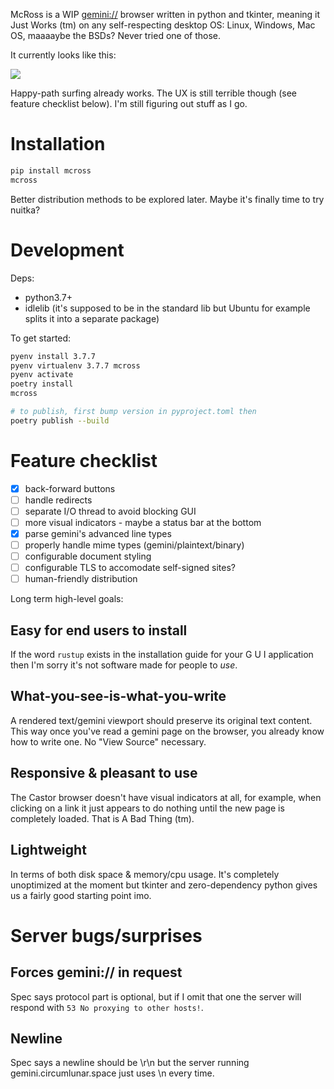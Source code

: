 McRoss is a WIP [gemini://](https://gemini.circumlunar.space/) browser
written in python and tkinter, meaning it Just Works (tm) on any
self-respecting desktop OS: Linux, Windows, Mac OS, maaaaybe the BSDs?
Never tried one of those.

It currently looks like this:

![](https://p.caophim.net/87.png)

Happy-path surfing already works.
The UX is still terrible though (see feature checklist below).
I'm still figuring out stuff as I go.


# Installation

```sh
pip install mcross
mcross
```

Better distribution methods to be explored later.
Maybe it's finally time to try nuitka?


# Development

Deps:

- python3.7+
- idlelib (it's supposed to be in the standard lib but Ubuntu for example
  splits it into a separate package)

To get started:

```sh
pyenv install 3.7.7
pyenv virtualenv 3.7.7 mcross
pyenv activate
poetry install
mcross

# to publish, first bump version in pyproject.toml then
poetry publish --build
```


# Feature checklist

- [x] back-forward buttons
- [ ] handle redirects
- [ ] separate I/O thread to avoid blocking GUI
- [ ] more visual indicators - maybe a status bar at the bottom
- [x] parse gemini's advanced line types
- [ ] properly handle mime types (gemini/plaintext/binary)
- [ ] configurable document styling
- [ ] configurable TLS to accomodate self-signed sites?
- [ ] human-friendly distribution

Long term high-level goals:

## Easy for end users to install

If the word `rustup` exists in the installation guide for your G U I
application then I'm sorry it's not software made for people to _use_.

## What-you-see-is-what-you-write

A rendered text/gemini viewport should preserve its original text content.
This way once you've read a gemini page on the browser, you already know how to
write one. No "View Source" necessary.

## Responsive & pleasant to use

The Castor browser doesn't have visual indicators at all, for example, when
clicking on a link it just appears to do nothing until the new page is
completely loaded. That is A Bad Thing (tm).

## Lightweight

In terms of both disk space & memory/cpu usage.
It's completely unoptimized at the moment but tkinter and zero-dependency
python gives us a fairly good starting point imo.


# Server bugs/surprises

## Forces gemini:// in request

Spec says protocol part is optional, but if I omit that one the server will
respond with `53 No proxying to other hosts!`.

## Newline

Spec says a newline should be \r\n but the server running
gemini.circumlunar.space just uses \n every time.
